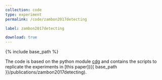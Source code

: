 ```yaml
---
collection: code
type: experiment
permalink: /code/zambon2017detecting

label: zambon2017detecting

download: true
---
```


{% include base_path %}

The code is based on the python module [cdg](https://github.com/dzambon/cdg.git) and contains the scripts to replicate the experiments in [this paper]({{ base_path }}/publications/zambon2017detecting).
